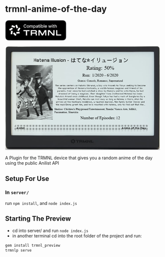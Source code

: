 # trmnl-anime-of-the-day

<img src="docs/trmnl-badge-compatible-with-dark.svg" alt="TRMNL" width="200"/>

![Screenshot](docs/fullscreen_preview.png)

A Plugin for the TRMNL device that gives you a random anime of the day using the public Anilist API

## Setup For Use

### In `server/`

run `npm install`, and `node index.js`

## Starting The Preview

- cd into server/ and run `node index.js`
- in another terminal cd into the root folder of the project and run:

```
gem install trmnl_preview
trmnlp serve
```
